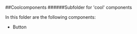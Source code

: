 ##Coolcomponents
######Subfolder for 'cool' components

In this folder are the following components:

- Button